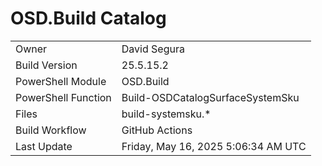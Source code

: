 ﻿# OSD.Build Catalog

| | |
|-|-|
| Owner | David Segura |
| Build Version | 25.5.15.2 |
| PowerShell Module | OSD.Build |
| PowerShell Function | Build-OSDCatalogSurfaceSystemSku |
| Files | build-systemsku.* |
| Build Workflow | GitHub Actions |
| Last Update | Friday, May 16, 2025 5:06:34 AM UTC |
